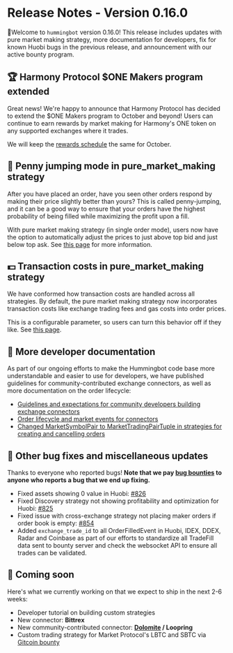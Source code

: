 # Release Notes - Version 0.16.0

🚀Welcome to `hummingbot` version 0.16.0! This release includes updates with pure market making strategy, more documentation for developers, fix for known Huobi bugs in the previous release, and announcement with our active bounty program.


## 🏆 Harmony Protocol $ONE Makers program extended

Great news! We're happy to announce that Harmony Protocol has decided to extend the $ONE Makers program to October and beyond! Users can continue to earn rewards by market making for Harmony's ONE token on any supported exchanges where it trades. 

We will keep the [rewards schedule](/bounties/active/harmony/#october-2019) the same for October.

## 🏃 Penny jumping mode in **pure_market_making** strategy

After you have placed an order, have you seen other orders respond by making their price slightly better than yours? This is called penny-jumping, and it can be a good way to ensure that your orders have the highest probability of being filled while maximizing the profit upon a fill.

With pure market making strategy (in single order mode), users now have the option to automatically adjust the prices to just above top bid and just below top ask. See [this page](https://docs.hummingbot.io/strategies/pure-market-making/#penny-jumping-mode) for more information.

## 💵 Transaction costs in **pure_market_making** strategy

We have conformed how transaction costs are handled across all strategies. By default, the pure market making strategy now incorporates transaction costs like exchange trading fees and gas costs into order prices. 

This is a configurable parameter, so users can turn this behavior off if they like. See [this page](/strategies/pure-market-making/#adding-transaction-costs-to-prices).

## 📝 More developer documentation

As part of our ongoing efforts to make the Hummingbot code base more understandable and easier to use for developers, we have published guidelines for community-contributed exchange connectors, as well as more documentation on the order lifecycle:

* [Guidelines and expectations for community developers building exchange connectors](https://docs.hummingbot.io/developers/connectors/order-lifecycle/)
* [Order lifecycle and market events for connectors](https://docs.hummingbot.io/developers/strategies/#creating-and-cancelling-orders)
* [Changed MarketSymbolPair to MarketTradingPairTuple in strategies for creating and cancelling orders](https://docs.hummingbot.io/developers/strategies/#creating-and-cancelling-orders)


## 🐞 Other bug fixes and miscellaneous updates

Thanks to everyone who reported bugs! **Note that we pay [bug bounties](/support/bug-bounty-program) to anyone who reports a bug that we end up fixing.**

* Fixed assets showing 0 value in Huobi: [#826](https://github.com/bitcoinsfacil/marketmaker_nmbi/issues/826)
* Fixed Discovery strategy not showing profitability and optimization for Huobi: [#825](https://github.com/bitcoinsfacil/marketmaker_nmbi/issues/825)
* Fixed issue with cross-exchange strategy not placing maker orders if order book is empty: [#854](https://github.com/bitcoinsfacil/marketmaker_nmbi/issues/854)
* Added `exchange_trade_id` to all OrderFilledEvent in Huobi, IDEX, DDEX, Radar and Coinbase as part of our efforts to standardize all TradeFill data sent to bounty server and check the websocket API to ensure all trades can be validated.

## 🚀 Coming soon

Here's what we currently working on that we expect to ship in the next 2-6 weeks:

* Developer tutorial on building custom strategies
* New connector: **Bittrex**
* New community-contributed connector: **[Dolomite](https://dolomite.io/) / Loopring**
* Custom trading strategy for Market Protocol's LBTC and SBTC via [Gitcoin bounty](https://gitcoin.co/issue/MARKETProtocol/MARKETProtocol/230/3417)
